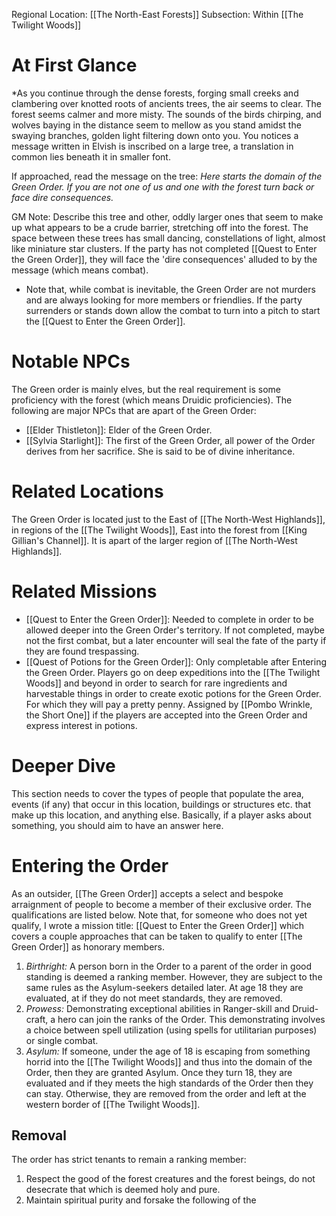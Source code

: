 Regional Location: [[The North-East Forests]]
Subsection: Within [[The Twilight Woods]]
# At First Glance
*As you continue through the dense forests, forging small creeks and clambering over knotted roots of ancients trees, the air seems to clear. The forest seems calmer and more misty. The sounds of the birds chirping, and wolves baying in the distance seem to mellow as you stand amidst the swaying branches, golden light filtering down onto you. You notices a message written in Elvish is inscribed on a large tree, a translation in common lies beneath it in smaller font.

If approached, read the message on the tree: 
*Here starts the domain of the Green Order. If you are not one of us and one with the forest turn back or face dire consequences.*

GM Note: Describe this tree and other, oddly larger ones that seem to make up what appears to be a crude barrier, stretching off into the forest. The space between these trees has small dancing, constellations of light, almost like miniature star clusters. If the party has not completed [[Quest to Enter the Green Order]], they will face the 'dire consequences' alluded to by the message (which means combat).
- Note that, while combat is inevitable, the Green Order are not murders and are always looking for more members or friendlies. If the party surrenders or stands down allow the combat to turn into a pitch to start the [[Quest to Enter the Green Order]].
# Notable NPCs
The Green order is mainly elves, but the real requirement is some proficiency with the forest (which means Druidic proficiencies). The following are major NPCs that are apart of the Green Order:
- [[Elder Thistleton]]: Elder of the Green Order.
- [[Sylvia Starlight]]: The first of the Green Order, all power of the Order derives from her sacrifice. She is said to be of divine inheritance. 
# Related Locations
The Green Order is located just to the East of [[The North-West Highlands]], in regions of the [[The Twilight Woods]], East into the forest from [[King Gillian's Channel]]. It is apart of the larger region of [[The North-West Highlands]].
# Related Missions
- [[Quest to Enter the Green Order]]: Needed to complete in order to be allowed deeper into the Green Order's territory. If not completed, maybe not the first combat, but a later encounter will seal the fate of the party if they are found trespassing. 
- [[Quest of Potions for the Green Order]]: Only completable after Entering the Green Order. Players go on deep expeditions into the [[The Twilight Woods]] and beyond in order to search for rare ingredients and harvestable things in order to create exotic potions for the Green Order. For which they will pay a pretty penny. Assigned by [[Pombo Wrinkle, the Short One]] if the players are accepted into the Green Order and express interest in potions. 
# Deeper Dive
This section needs to cover the types of people that populate the area, events (if any) that occur in this location, buildings or structures etc. that make up this location, and anything else. Basically, if a player asks about something, you should aim to have an answer here.
# Entering the Order
As an outsider, [[The Green Order]] accepts a select and bespoke arraignment of people to become a member of their exclusive order. The qualifications are listed below. Note that, for someone who does not yet qualify, I wrote a mission title: [[Quest to Enter the Green Order]] which covers a couple approaches that can be taken to qualify to enter [[The Green Order]] as honorary members.

1. *Birthright:* A person born in the Order to a parent of the order in good standing is deemed a ranking member. However, they are subject to the same rules as the Asylum-seekers detailed later. At age 18 they are evaluated, at if they do not meet standards, they are removed. 
2. *Prowess:* Demonstrating exceptional abilities in Ranger-skill and Druid-craft, a hero can join the ranks of the Order. This demonstrating involves a choice between spell utilization (using spells for utilitarian purposes) or single combat. 
3. *Asylum:* If someone, under the age of 18 is escaping from something horrid into the [[The Twilight Woods]] and thus into the domain of the Order, then they are granted Asylum. Once they turn 18, they are evaluated and if they meets the high standards of the Order then they can stay. Otherwise, they are removed from the order and left at the western border of [[The Twilight Woods]]. 
## Removal
The order has strict tenants to remain a ranking member:

1. Respect the good of the forest creatures and the forest beings, do not desecrate that which is deemed holy and pure.
2. Maintain spiritual purity and forsake the following of the 